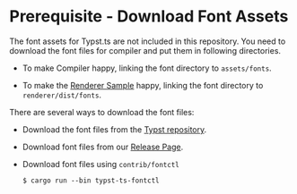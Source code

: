 
# Prerequisite - Download Font Assets

The font assets for Typst.ts are not included in this repository. You need to download the font files for compiler and put them in following directories.

+ To make Compiler happy, linking the font directory to `assets/fonts`.

+ To make the [Renderer Sample](https://github.com/Myriad-Dreamin/typst.ts/blob/9f9295cf130092f9719d771f3969914967265f2a/renderer/src/driver/main.ts#L27-L34) happy, linking the font directory to `renderer/dist/fonts`.

There are several ways to download the font files:

+ Download the font files from the [Typst repository](https://github.com/typst/typst/tree/master/assets/fonts).

+ Download font files from our [Release Page](https://github.com/Myriad-Dreamin/typst.ts/releases/tag/v0.1.0).

+ Download font files using `contrib/fontctl`
  ```shell
  $ cargo run --bin typst-ts-fontctl
  ```
